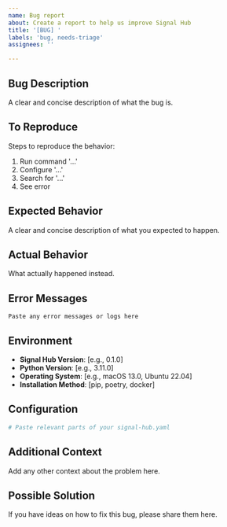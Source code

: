 ```yaml
---
name: Bug report
about: Create a report to help us improve Signal Hub
title: '[BUG] '
labels: 'bug, needs-triage'
assignees: ''

---
```


## Bug Description
A clear and concise description of what the bug is.

## To Reproduce
Steps to reproduce the behavior:
1. Run command '...'
2. Configure '...'
3. Search for '...'
4. See error

## Expected Behavior
A clear and concise description of what you expected to happen.

## Actual Behavior
What actually happened instead.

## Error Messages
```
Paste any error messages or logs here
```

## Environment
- **Signal Hub Version**: [e.g., 0.1.0]
- **Python Version**: [e.g., 3.11.0]
- **Operating System**: [e.g., macOS 13.0, Ubuntu 22.04]
- **Installation Method**: [pip, poetry, docker]

## Configuration
```yaml
# Paste relevant parts of your signal-hub.yaml
```

## Additional Context
Add any other context about the problem here.

## Possible Solution
If you have ideas on how to fix this bug, please share them here.